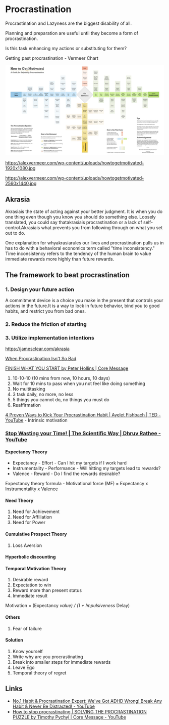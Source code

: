 # Procrastination

Procrastination and Lazyness are the biggest disability of all.

Planning and preparation are useful until they become a form of procrastination.

Is this task enhancing my actions or substituting for them?

Getting past procrastination - Vermeer Chart

![image](../media/Habits-image3.jpg)

https://alexvermeer.com/wp-content/uploads/howtogetmotivated-1920x1080.jpg

https://alexvermeer.com/wp-content/uploads/howtogetmotivated-2560x1440.jpg

## Akrasia

Akrasiais the state of acting against your better judgment. It is when you do one thing even though you know you should do something else. Loosely translated, you could say thatakrasiais procrastination or a lack of self-control.Akrasiais what prevents you from following through on what you set out to do.

One explanation for whyakrasiarules our lives and procrastination pulls us in has to do with a behavioral economics term called "time inconsistency." Time inconsistency refers to the tendency of the human brain to value immediate rewards more highly than future rewards.

## The framework to beat procrastination

### 1. Design your future action

A commitment device is a choice you make in the present that controls your actions in the future.It is a way to lock in future behavior, bind you to good habits, and restrict you from bad ones.

### 2. Reduce the friction of starting

### 3. Utilize implementation intentions

https://jamesclear.com/akrasia

[When Procrastination Isn't So Bad](https://www.youtube.com/watch?v=8p_9wccG2NY)

[FINISH WHAT YOU START by Peter Hollins | Core Message](https://www.youtube.com/watch?v=yg0opil8TMA)

1. 10-10-10 (10 mins from now, 10 hours, 10 days)
2. Wait for 10 mins to pass when you not feel like doing something
3. No multitasking
4. 3 task daily, no more, no less
5. 5 things you cannot do, no things you must do
6. Reaffirmation

[4 Proven Ways to Kick Your Procrastination Habit | Ayelet Fishbach | TED - YouTube](https://www.youtube.com/watch?v=tB5J9qgM2zI&ab_channel=TED) - Intrinsic motivation

### [Stop Wasting your Time! | The Scientific Way | Dhruv Rathee - YouTube](https://www.youtube.com/watch?v=b8n-wpvBjrw)

#### Expectancy Theory

- Expectancy - Effort - Can I hit my targets if I work hard
- Instrumentality - Performance - Will hitting my targets lead to rewards?
- Valence - Reward - Do I find the rewards desirable?

Expectancy theory formula - Motivational force (MF) = Expectancy x Instrumentality x Valence

#### Need Theory

1. Need for Achievement
2. Need for Affiliation
3. Need for Power

#### Cumulative Prospect Theory

1. Loss Aversion

#### Hyperbolic discounting

#### Temporal Motivation Theory

1. Desirable reward
2. Expectation to win
3. Reward more than present status
4. Immediate result

Motivation = (Expectancy *value) / (1 + Impulsiveness* Delay)

#### Others

1. Fear of failure

#### Solution

1. Know yourself
2. Write why are you procrastinating
3. Break into smaller steps for immediate rewards
4. Leave Ego
5. Temporal theory of regret

## Links

- [No.1 Habit & Procrastination Expert: We've Got ADHD Wrong! Break Any Habit & Never Be Distracted! - YouTube](https://www.youtube.com/watch?v=rDdoUbCFn24)
- [How to stop procrastinating | SOLVING THE PROCRASTINATION PUZZLE by Timothy Pychyl | Core Message - YouTube](https://www.youtube.com/watch?v=6a7NdW4sFIU)
